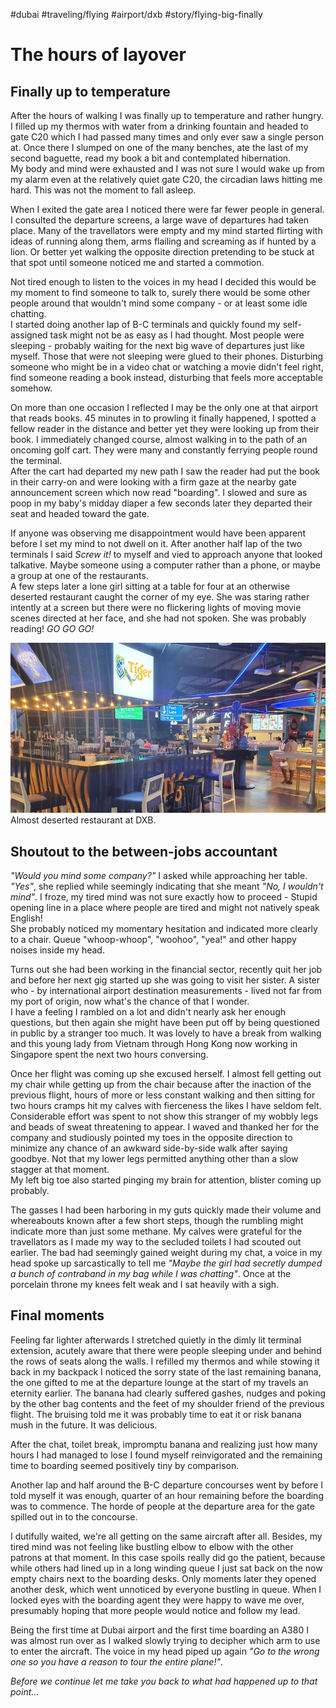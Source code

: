 #dubai #traveling/flying #airport/dxb #story/flying-big-finally
# The hours of layover

## Finally up to temperature
After the hours of walking I was finally up to temperature and rather hungry. I filled up my thermos with water from a drinking fountain and headed to gate C20 which I had passed many times and only ever saw a single person at. Once there I slumped on one of the many benches, ate the last of my second baguette, read my book a bit and contemplated hibernation.  
My body and mind were exhausted and I was not sure I would wake up from my alarm even at the relatively quiet gate C20, the circadian laws hitting me hard. This was not the moment to fall asleep.

When I exited the gate area I noticed there were far fewer people in general. I consulted the departure screens, a large wave of departures had taken place. Many of the travellators were empty and my mind started flirting with ideas of running along them, arms flailing and screaming as if hunted by a lion. Or better yet walking the opposite direction pretending to be stuck at that spot until someone noticed me and started a commotion.

Not tired enough to listen to the voices in my head I decided this would be my moment to find someone to talk to, surely there would be some other people around that wouldn't mind some company - or at least some idle chatting.  
I started doing another lap of B-C terminals and quickly found my self-assigned task might not be as easy as I had thought. Most people were sleeping - probably waiting for the next big wave of departures just like myself. Those that were not sleeping were glued to their phones. Disturbing someone who might be in a video chat or watching a movie didn't feel right, find someone reading a book instead, disturbing that feels more acceptable somehow.

On more than one occasion I reflected I may be the only one at that airport that reads books. 45 minutes in to prowling it finally happened, I spotted a fellow reader in the distance and better yet they were looking up from their book. I immediately changed course, almost walking in to the path of an oncoming golf cart. They were many and constantly ferrying people round the terminal.  
After the cart had departed my new path I saw the reader had put the book in their carry-on and were looking with a firm gaze at the nearby gate announcement screen which now read "boarding". I slowed and sure as poop in my baby's midday diaper a few seconds later they departed their seat and headed toward the gate.

If anyone was observing me disappointment would have been apparent before I set my mind to not dwell on it. After another half lap of the two terminals I said _Screw it!_ to myself and vied to approach anyone that looked talkative. Maybe someone using a computer rather than a phone, or maybe a group at one of the restaurants.  
A few steps later a lone girl sitting at a table for four at an otherwise deserted restaurant caught the corner of my eye. She was staring rather intently at a screen but there were no flickering lights of moving movie scenes directed at her face, and she had not spoken. She was probably reading! _GO GO GO!_  

![Restaurant at DXB](images/dxb_restaurant.jpg)
Almost deserted restaurant at DXB.

## Shoutout to the between-jobs accountant
_"Would you mind some company?"_ I asked while approaching her table.  
_"Yes"_, she replied while seemingly indicating that she meant _"No, I wouldn't mind"_. I froze, my tired mind was not sure exactly how to proceed - Stupid opening line in a place where people are tired and might not natively speak English!  
She probably noticed my momentary hesitation and indicated more clearly to a chair. Queue "whoop-whoop", "woohoo", "yea!" and other happy noises inside my head.

Turns out she had been working in the financial sector, recently quit her job and before her next gig started up she was going to visit her sister. A sister who - by international airport destination measurements - lived not far from my port of origin, now what's the chance of that I wonder.  
I have a feeling I rambled on a lot and didn't nearly ask her enough questions, but then again she might have been put off by being questioned in public by a stranger too much. It was lovely to have a break from walking and this young lady from Vietnam through Hong Kong now working in Singapore spent the next two hours conversing.

Once her flight was coming up she excused herself. I almost fell getting out my chair while getting up from the chair because after the inaction of the previous flight, hours of more or less constant walking and then sitting for two hours cramps hit my calves with fierceness the likes I have seldom felt.  
Considerable effort was spent to not show this stranger of my wobbly legs and beads of sweat threatening to appear. I waved and thanked her for the company and studiously pointed my toes in the opposite direction to minimize any chance of an awkward side-by-side walk after saying goodbye. Not that my lower legs permitted anything other than a slow stagger at that moment.  
My left big toe also started pinging my brain for attention, blister coming up probably.

The gasses I had been harboring in my guts quickly made their volume and whereabouts known after a few short steps, though the rumbling might indicate more than just some methane. My calves were grateful for the travellators as I made my way to the secluded toilets I had scouted out earlier. The bad had seemingly gained weight during my chat, a voice in my head spoke up sarcastically to tell me _"Maybe the girl had secretly dumped a bunch of contraband in my bag while I was chatting"_. Once at the porcelain throne my knees felt weak and I sat heavily with a sigh.

## Final moments
Feeling far lighter afterwards I stretched quietly in the dimly lit terminal extension, acutely aware that there were people sleeping under and behind the rows of seats along the walls. I refilled my thermos and while stowing it back in my backpack I noticed the sorry state of the last remaining banana, the one gifted to me at the departure lounge at the start of my travels an eternity earlier. The banana had clearly suffered gashes, nudges and poking by the other bag contents and the feet of my shoulder friend of the previous flight. The bruising told me it was probably time to eat it or risk banana mush in the future. It was delicious.

After the chat, toilet break, impromptu banana and realizing just how many hours I had managed to lose I found myself reinvigorated and the remaining time to boarding seemed positively tiny by comparison.

Another lap and half around the B-C departure concourses went by before I told myself it was enough, quarter of an hour remaining before the boarding was to commence. The horde of people at the departure area for the gate spilled out in to the concourse. 

I dutifully waited, we're all getting on the same aircraft after all. Besides, my tired mind was not feeling like bustling elbow to elbow with the other patrons at that moment. In this case spoils really did go the patient, because while others had lined up in a long winding queue I just sat back on the now empty chairs next to the boarding desks. Only moments later they opened another desk, which went unnoticed by everyone bustling in queue. When I locked eyes with the boarding agent they were happy to wave me over, presumably hoping that more people would notice and follow my lead.

Being the first time at Dubai airport and the first time boarding an A380 I was almost run over as I walked slowly trying to decipher which arm to use to enter the aircraft. The voice in my head piped up again _"Go to the wrong one so you have a reason to tour the entire plane!"_.

_Before we continue let me take you back to what had happened up to that point..._